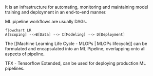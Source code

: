  It is an infrastructure for automating, monitoring and maintaining model training and deployment in an end-to-end manner.
 
 ML pipeline workflows are usually DAGs.
 
 ```mermaid
 flowchart LR 
 A[Scoping] -->B[Data] --> C[Modeling] --> D[Deployment]
 ```
 
 The [[Machine Learning Life Cycle - MLOPs | MLOPs lifecycle]] can be formulated and encapsulated into an ML Pipeline, overlapping onto all  aspects of pipeline. 
 
 TFX - Tensorflow Extended, can be used for deploying production ML pipelines.